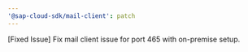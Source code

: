 ```yaml
---
'@sap-cloud-sdk/mail-client': patch
---
```


[Fixed Issue] Fix mail client issue for port 465 with on-premise setup.
